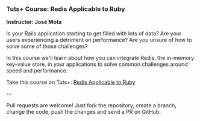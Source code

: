 ### Tuts+ Course: Redis Applicable to Ruby
**Instructor: José Mota**

Is your Rails application starting to get filled with lots of data? Are your users experiencing a detriment on performance? Are you unsure of how to solve some of those challenges?

In this course we'll learn about how you can integrate Redis, the in-memory key-value store, in your applications to solve common challenges around speed and performance.

Take this course on Tuts+: [Redis Applicable to Ruby](https://code.tutsplus.com/courses/redis-applicable-to-ruby)

--

Pull requests are welcome! Just fork the repository, create a branch, change
the code, push the changes and send a PR on GitHub.
